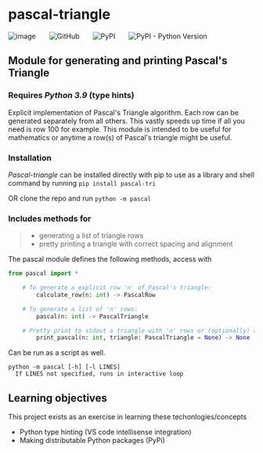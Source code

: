 # pascal-triangle
![image](https://img.shields.io/badge/code%20style-black-000000.svg) &nbsp; &nbsp; &nbsp;
![GitHub](https://img.shields.io/github/license/jack-mil/pascal-triangle) &nbsp; &nbsp; &nbsp;
![PyPI](https://img.shields.io/pypi/v/pascal-tri) &nbsp; &nbsp; &nbsp;
![PyPI - Python Version](https://img.shields.io/pypi/pyversions/pascal-tri) &nbsp; &nbsp; &nbsp;


## Module for generating and printing Pascal's Triangle ##
### Requires *Python 3.9* (type hints) ###

Explicit implementation of Pascal's Triangle algorithm. Each row can be generated separately from all others. This vastly speeds up time if all you need is row 100 for example.
This module is intended to be useful for mathematics or anytime a row(s) of Pascal's triangle might be useful.


### Installation ###
*Pascal-triangle* can be installed directly with pip to use as a library and shell command by running `pip install pascal-tri`

OR clone the repo and run `python -m pascal`


### Includes methods for ###
> * generating a list of triangle rows
> * pretty printing a triangle with correct spacing and alignment

The pascal module defines the following methods, access with
```py
from pascal import *
```
```py
    # To generate a explicit row 'n' of Pascal's triangle:
        calculate_row(n: int) -> PascalRow

    # To generate a list of 'n' rows:
        pascal(n: int) -> PascalTriangle

    # Pretty print to stdout a triangle with 'n' rows or (optionally) a supplied triangle:
        print_pascal(n: int, triangle: PascalTriangle = None) -> None
```
Can be run as a script as well.

    python -m pascal [-h] [-l LINES]
      If LINES not specified, runs in interactive loop


## Learning objectives ##

This project exists as an exercise in learning these techonlogies/concepts
 - Python type hinting (VS code intellisense integration)
 - Making distributable Python packages (PyPi)